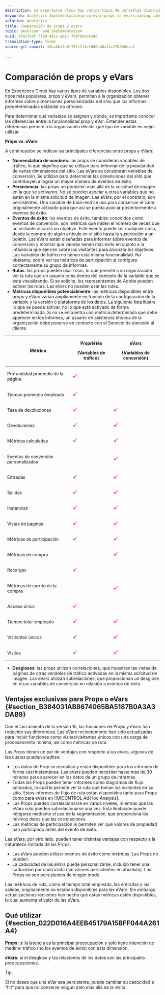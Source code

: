 ```yaml
---
description: En Experience Cloud hay varios tipos de variables disponibles. Los dos tipos más populares, props y eVars, permiten a la organización obtener informes sobre dimensiones personalizadas del sitio que los informes predeterminados estándar no ofrecen.
keywords: Analytics Implementation;prop;evar;props vs evars;naming convention;traffic variables;persistence;success event;pathing
solution: Analytics
title: Comparación de props y eVars
topic: Developer and implementation
uuid: 0f02760f-ff69-481c-a817-799f02dafe8e
translation-type: tm+mt
source-git-commit: 16ba0b12e0f70112f4c10804d0a13c278388ecc2

---
```



# Comparación de props y eVars

En Experience Cloud hay varios tipos de variables disponibles. Los dos tipos más populares, props y eVars, permiten a la organización obtener informes sobre dimensiones personalizadas del sitio que los informes predeterminados estándar no ofrecen.

Para determinar qué variables se asignan y dónde, es importante conocer las diferencias entre la funcionalidad prop y eVar. Entender estas diferencias permite a la organización decidir qué tipo de variable es mejor utilizar.

**Props vs. eVars**

A continuación se indican las principales diferencias entre props y eVars:

* **Nomenclatura de nombres**: las props se consideran variables de tráfico, lo que significa que se utilizan para informar de la popularidad de varias dimensiones del sitio. Las eVars se consideran variables de conversión. Se utilizan para determinar las dimensiones del sitio que contribuyen a lograr un mayor número de eventos de éxito.
* **Persistencia**: las props no persisten más allá de la solicitud de imagen en la que se activaron. No se pueden asociar a otras variables que no estén en la misma solicitud de imagen. Las eVars, por el contrario, son persistentes. Una variable de back-end se usa para conservar el valor originalmente activado para que así se pueda asociar posteriormente a eventos de éxito.
* **Eventos de éxito**: los eventos de éxito, también conocidos como eventos de conversión, son métricas que miden el número de veces que un visitante alcanza un objetivo. Este evento puede ser cualquier cosa, desde la compra de algún artículo en el sitio hasta la suscripción a un boletín. Las eVars están diseñadas para informar sobre eventos de conversión y mostrar qué valores tienen más éxito en cuanto a la influencia que ejercen sobre los visitantes para alcanzar los objetivos. Las variables de tráfico no tienen esta misma funcionalidad. No obstante, podrá ver las métricas de participación si configura correctamente su grupo de informes.
* **Rutas**: las props pueden usar rutas, lo que permite a su organización ver la ruta que un usuario toma dentro del contexto de la variable que se está visualizando. Si se solicita, los representantes de Adobe pueden activar las rutas. Las eVars no pueden usar las rutas.
* **Métricas disponibles potencialmente**: las métricas disponibles entre props y eVars varían ampliamente en función de la configuración de la variable y la versión o plataforma de los datos. La siguiente lista ilustra lo que se puede activar, no lo que está activado de forma predeterminada. Si no se encuentra una métrica determinada que debe aparecer en los informes, un usuario de asistencia técnica de la organización debe ponerse en contacto con el Servicio de atención al cliente.

<table id="table_FB963F60857A4AD79562324FB6F4B6A9"> 
 <thead> 
  <tr> 
   <th colname="col1" class="entry"> <p>Métrica </p> </th> 
   <th colname="col2" class="entry"> <p>Propriétés </p> <p>(Variables de tráfico) </p> </th> 
   <th colname="col3" class="entry"> <p>eVars </p> <p>(Variables de conversión) </p> </th> 
  </tr>
 </thead>
 <tbody> 
  <tr> 
   <td colname="col1"> <p>Profundidad promedio de la página </p> </td> 
   <td colname="col2"> <p><img  src="assets/check-mark.png" id="image_165C1BF1574247CEA9190ADCABF79D69" /> </p> </td> 
   <td colname="col3"> </td> 
  </tr> 
  <tr> 
   <td colname="col1"> <p>Tiempo promedio empleado </p> </td> 
   <td colname="col2"> <p><img  src="assets/check-mark.png" id="image_9F0F396E11B442959EC3E5D4D508496D" /> </p> </td> 
   <td colname="col3"> </td> 
  </tr> 
  <tr> 
   <td colname="col1"> <p>Tasa de devoluciones </p> </td> 
   <td colname="col2"> <p><img  src="assets/check-mark.png" id="image_A268EAF747EA45F8A6A93A1B66667A06" /> </p> </td> 
   <td colname="col3"> <p><img  src="assets/check-mark.png" id="image_09D486144CEA4293A505DCA3F90B82EC" /> </p> </td> 
  </tr> 
  <tr> 
   <td colname="col1"> <p>Devoluciones </p> </td> 
   <td colname="col2"> <p><img  src="assets/check-mark.png" id="image_471A02B78FD842BB97ED3FF4A5908B03" /> </p> </td> 
   <td colname="col3"> <p><img  src="assets/check-mark.png" id="image_D2F11B5687484D9EBF6D1DEB3F303A20" /> </p> </td> 
  </tr> 
  <tr> 
   <td colname="col1"> <p>Métricas calculadas </p> </td> 
   <td colname="col2"> <p><img  src="assets/check-mark.png" id="image_7FAB1CF2ACC44D9198C648D3FC9E52D9" /> </p> </td> 
   <td colname="col3"> <p><img  src="assets/check-mark.png" id="image_8BCC2EE92CC04778809D1BD48D2623D7" /> </p> </td> 
  </tr> 
  <tr> 
   <td colname="col1"> <p>Eventos de conversión personalizados </p> </td> 
   <td colname="col2"> </td> 
   <td colname="col3"> <p><img  src="assets/check-mark.png" id="image_D75C764B83AE4491A7E68C459FED1300" /> </p> </td> 
  </tr> 
  <tr> 
   <td colname="col1"> <p>Entradas </p> </td> 
   <td colname="col2"> <p><img  src="assets/check-mark.png" id="image_E9A1FCDFCB924D75ABFAEBD5570D4EE0" /> </p> </td> 
   <td colname="col3"> <p><img  src="assets/check-mark.png" id="image_F5E57974B5A64F3FA3A145428420EB23" /> </p> </td> 
  </tr> 
  <tr> 
   <td colname="col1"> <p>Salidas </p> </td> 
   <td colname="col2"> <p><img  src="assets/check-mark.png" id="image_BE343F94EAD74D54B6ABC80E8A76A9BD" /> </p> </td> 
   <td colname="col3"> <p><img  src="assets/check-mark.png" id="image_3183B2BB62C24B048EDED3295F2BEC85" /> </p> </td> 
  </tr> 
  <tr> 
   <td colname="col1"> <p>Instancias </p> </td> 
   <td colname="col2"> <p><img  src="assets/check-mark.png" id="image_8733F5AC189E43DAA8D1847416EA68C8" /> </p> </td> 
   <td colname="col3"> <p><img  src="assets/check-mark.png" id="image_B10AB2898F3D4EBA947FADB27B118143" /> </p> </td> 
  </tr> 
  <tr> 
   <td colname="col1"> <p>Vistas de páginas </p> </td> 
   <td colname="col2"> <p><img  src="assets/check-mark.png" id="image_8BD2B23FBDA64A648BED40A2993F7C1C" /> </p> </td> 
   <td colname="col3"> <p><img  src="assets/check-mark.png" id="image_CBDFD74340FA4973847033C1F956F0AC" /> </p> </td> 
  </tr> 
  <tr> 
   <td colname="col1"> <p>Métricas de participación </p> </td> 
   <td colname="col2"> <p><img  src="assets/check-mark.png" id="image_E63F978830FB46809E62654F37C4C182" /> </p> </td> 
   <td colname="col3"> <p><img  src="assets/check-mark.png" id="image_6AB756A4598F4452887D29AD4971985A" /> </p> </td> 
  </tr> 
  <tr> 
   <td colname="col1"> <p>Métricas de compra </p> </td> 
   <td colname="col2"> </td> 
   <td colname="col3"> <p><img  src="assets/check-mark.png" id="image_8F8AB7CD02764245BA73CA1E6B69BAE1" /> </p> </td> 
  </tr> 
  <tr> 
   <td colname="col1"> <p>Recargas </p> </td> 
   <td colname="col2"> <p><img  src="assets/check-mark.png" id="image_FBE0C84E01004937B7B408198A33A9E7" /> </p> </td> 
   <td colname="col3"> </td> 
  </tr> 
  <tr> 
   <td colname="col1"> <p>Métricas de carrito de la compra </p> </td> 
   <td colname="col2"> </td> 
   <td colname="col3"> <p><img  src="assets/check-mark.png" id="image_123993465D734EABB311730ED03263F6" /> </p> </td> 
  </tr> 
  <tr> 
   <td colname="col1"> <p>Acceso único </p> </td> 
   <td colname="col2"> <p><img  src="assets/check-mark.png" id="image_038C6991E3F341B18E7A355D17C88895" /> </p> </td> 
   <td colname="col3"> </td> 
  </tr> 
  <tr> 
   <td colname="col1"> <p>Tiempo total empleado </p> </td> 
   <td colname="col2"> <p><img  src="assets/check-mark.png" id="image_090587D29F1649319033D5A15B34B138" /> </p> </td> 
   <td colname="col3"> <p><img  src="assets/check-mark.png" id="image_841DF09FD32A44B1B1B876F4E0CE29AC" /> </p> </td> 
  </tr> 
  <tr> 
   <td colname="col1"> <p>Visitantes únicos </p> </td> 
   <td colname="col2"> <p><img  src="assets/check-mark.png" id="image_38556E6A43B04E2E8A01855452D30A83" /> </p> </td> 
   <td colname="col3"> <p><img  src="assets/check-mark.png" id="image_F5D4BDE1AA9C4C58A6402418390EEC52" /> </p> </td> 
  </tr> 
  <tr> 
   <td colname="col1"> <p>Visitas </p> </td> 
   <td colname="col2"> <p><img  src="assets/check-mark.png" id="image_017BB279C5824028870360A5D4D27556" /> </p> </td> 
   <td colname="col3"> <p><img  src="assets/check-mark.png" id="image_2832E346D220429DA643B908EC10260D" /> </p> </td> 
  </tr> 
 </tbody> 
</table>

* **Desgloses**: las props utilizan correlaciones, que muestran las vistas de páginas de otras variables de tráfico activadas en la misma solicitud de imagen. Las eVars utilizan subrelaciones, que proporcionan un desglose en otras variables de conversión en relación a eventos de éxito.

## Ventajas exclusivas para Props o eVars {#section_B384031AB8674065BA5187B0A3A3DAB9}

Con el lanzamiento de la versión 15, las funciones de Props y eVars han reducido sus diferencias. Las eVars recientemente han sido actualizadas para incluir funciones como visitas/visitantes únicos con una carga de procesamiento mínima, así como métricas de ruta.

Las Props tienen un par de ventajas con respecto a las eVars, algunas de las cuales pueden eludirse:

* Los datos de Prop se recopilan y están disponibles para los informes de forma casi instantánea. Las eVars pueden necesitar hasta más de 30 minutos para aparecer en los datos de un grupo de informes.
* Todas las Props pueden tener informes como diagramas de flujo activados, lo cual le permite ver la ruta que toman los visitantes en su sitio. Estos informes de flujo de ruta están disponibles tanto para Props como para eVars en [!UICONTROL Ad Hoc Analysis].
* Las Props pueden correlacionarse en varios niveles, mientras que las eVars solo pueden subrelacionarse una vez. Esta limitación puede mitigarse mediante el uso de la segmentación, que proporciona los mismos datos que las correlaciones.
* Las métricas de participación le permiten ver qué valores de propiedad han participado antes del evento de éxito.

Las eVars, por otro lado, pueden tener distintas ventajas con respecto a la naturaleza limitada de las Props:

* Las eVars pueden utilizar eventos de éxito como métricas. Las Props no pueden.
* La caducidad de las eVars puede personalizarse, incluido tener una caducidad por cada visita (sin valores persistentes en absoluto). Las Props no son persistentes de ningún modo.

Las métricas de ruta, como el tiempo total empleado, las entradas y las salidas, originalmente no estaban disponibles para las eVars. Sin embargo, actualizaciones recientes han hecho que estas métricas estén disponibles, lo cual aumenta el valor de las eVars.

## Qué utilizar {#section_022D016A4EEB45179A15BFF044A261A4}

**Props:** si la latencia es la principal preocupación y solo tiene intención de medir el tráfico (no los eventos de éxito) con esta dimensión.

**eVars:** si el desglose y las relaciones de los datos son las principales preocupaciones.

>[!TIP]
>
>Si no desea que una eVar sea persistente, puede cambiar su caducidad a “hit” para que no conserve ningún dato más allá de la visita.

